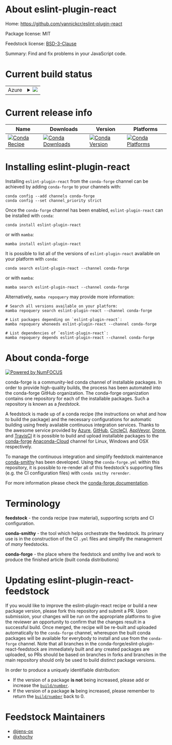 About eslint-plugin-react
=========================

Home: https://github.com/yannickcr/eslint-plugin-react

Package license: MIT

Feedstock license: [BSD-3-Clause](https://github.com/conda-forge/eslint-plugin-react-feedstock/blob/main/LICENSE.txt)

Summary: Find and fix problems in your JavaScript code.

Current build status
====================


<table>
    
  <tr>
    <td>Azure</td>
    <td>
      <details>
        <summary>
          <a href="https://dev.azure.com/conda-forge/feedstock-builds/_build/latest?definitionId=15874&branchName=main">
            <img src="https://dev.azure.com/conda-forge/feedstock-builds/_apis/build/status/eslint-plugin-react-feedstock?branchName=main">
          </a>
        </summary>
        <table>
          <thead><tr><th>Variant</th><th>Status</th></tr></thead>
          <tbody><tr>
              <td>linux_64_nodejs14</td>
              <td>
                <a href="https://dev.azure.com/conda-forge/feedstock-builds/_build/latest?definitionId=15874&branchName=main">
                  <img src="https://dev.azure.com/conda-forge/feedstock-builds/_apis/build/status/eslint-plugin-react-feedstock?branchName=main&jobName=linux&configuration=linux_64_nodejs14" alt="variant">
                </a>
              </td>
            </tr><tr>
              <td>linux_64_nodejs16</td>
              <td>
                <a href="https://dev.azure.com/conda-forge/feedstock-builds/_build/latest?definitionId=15874&branchName=main">
                  <img src="https://dev.azure.com/conda-forge/feedstock-builds/_apis/build/status/eslint-plugin-react-feedstock?branchName=main&jobName=linux&configuration=linux_64_nodejs16" alt="variant">
                </a>
              </td>
            </tr><tr>
              <td>linux_64_nodejs17</td>
              <td>
                <a href="https://dev.azure.com/conda-forge/feedstock-builds/_build/latest?definitionId=15874&branchName=main">
                  <img src="https://dev.azure.com/conda-forge/feedstock-builds/_apis/build/status/eslint-plugin-react-feedstock?branchName=main&jobName=linux&configuration=linux_64_nodejs17" alt="variant">
                </a>
              </td>
            </tr><tr>
              <td>linux_aarch64_nodejs14</td>
              <td>
                <a href="https://dev.azure.com/conda-forge/feedstock-builds/_build/latest?definitionId=15874&branchName=main">
                  <img src="https://dev.azure.com/conda-forge/feedstock-builds/_apis/build/status/eslint-plugin-react-feedstock?branchName=main&jobName=linux&configuration=linux_aarch64_nodejs14" alt="variant">
                </a>
              </td>
            </tr><tr>
              <td>linux_aarch64_nodejs16</td>
              <td>
                <a href="https://dev.azure.com/conda-forge/feedstock-builds/_build/latest?definitionId=15874&branchName=main">
                  <img src="https://dev.azure.com/conda-forge/feedstock-builds/_apis/build/status/eslint-plugin-react-feedstock?branchName=main&jobName=linux&configuration=linux_aarch64_nodejs16" alt="variant">
                </a>
              </td>
            </tr><tr>
              <td>linux_aarch64_nodejs17</td>
              <td>
                <a href="https://dev.azure.com/conda-forge/feedstock-builds/_build/latest?definitionId=15874&branchName=main">
                  <img src="https://dev.azure.com/conda-forge/feedstock-builds/_apis/build/status/eslint-plugin-react-feedstock?branchName=main&jobName=linux&configuration=linux_aarch64_nodejs17" alt="variant">
                </a>
              </td>
            </tr><tr>
              <td>linux_ppc64le_nodejs14</td>
              <td>
                <a href="https://dev.azure.com/conda-forge/feedstock-builds/_build/latest?definitionId=15874&branchName=main">
                  <img src="https://dev.azure.com/conda-forge/feedstock-builds/_apis/build/status/eslint-plugin-react-feedstock?branchName=main&jobName=linux&configuration=linux_ppc64le_nodejs14" alt="variant">
                </a>
              </td>
            </tr><tr>
              <td>linux_ppc64le_nodejs16</td>
              <td>
                <a href="https://dev.azure.com/conda-forge/feedstock-builds/_build/latest?definitionId=15874&branchName=main">
                  <img src="https://dev.azure.com/conda-forge/feedstock-builds/_apis/build/status/eslint-plugin-react-feedstock?branchName=main&jobName=linux&configuration=linux_ppc64le_nodejs16" alt="variant">
                </a>
              </td>
            </tr><tr>
              <td>linux_ppc64le_nodejs17</td>
              <td>
                <a href="https://dev.azure.com/conda-forge/feedstock-builds/_build/latest?definitionId=15874&branchName=main">
                  <img src="https://dev.azure.com/conda-forge/feedstock-builds/_apis/build/status/eslint-plugin-react-feedstock?branchName=main&jobName=linux&configuration=linux_ppc64le_nodejs17" alt="variant">
                </a>
              </td>
            </tr><tr>
              <td>osx_64_nodejs14</td>
              <td>
                <a href="https://dev.azure.com/conda-forge/feedstock-builds/_build/latest?definitionId=15874&branchName=main">
                  <img src="https://dev.azure.com/conda-forge/feedstock-builds/_apis/build/status/eslint-plugin-react-feedstock?branchName=main&jobName=osx&configuration=osx_64_nodejs14" alt="variant">
                </a>
              </td>
            </tr><tr>
              <td>osx_64_nodejs16</td>
              <td>
                <a href="https://dev.azure.com/conda-forge/feedstock-builds/_build/latest?definitionId=15874&branchName=main">
                  <img src="https://dev.azure.com/conda-forge/feedstock-builds/_apis/build/status/eslint-plugin-react-feedstock?branchName=main&jobName=osx&configuration=osx_64_nodejs16" alt="variant">
                </a>
              </td>
            </tr><tr>
              <td>osx_64_nodejs17</td>
              <td>
                <a href="https://dev.azure.com/conda-forge/feedstock-builds/_build/latest?definitionId=15874&branchName=main">
                  <img src="https://dev.azure.com/conda-forge/feedstock-builds/_apis/build/status/eslint-plugin-react-feedstock?branchName=main&jobName=osx&configuration=osx_64_nodejs17" alt="variant">
                </a>
              </td>
            </tr><tr>
              <td>osx_arm64_nodejs16</td>
              <td>
                <a href="https://dev.azure.com/conda-forge/feedstock-builds/_build/latest?definitionId=15874&branchName=main">
                  <img src="https://dev.azure.com/conda-forge/feedstock-builds/_apis/build/status/eslint-plugin-react-feedstock?branchName=main&jobName=osx&configuration=osx_arm64_nodejs16" alt="variant">
                </a>
              </td>
            </tr><tr>
              <td>osx_arm64_nodejs17</td>
              <td>
                <a href="https://dev.azure.com/conda-forge/feedstock-builds/_build/latest?definitionId=15874&branchName=main">
                  <img src="https://dev.azure.com/conda-forge/feedstock-builds/_apis/build/status/eslint-plugin-react-feedstock?branchName=main&jobName=osx&configuration=osx_arm64_nodejs17" alt="variant">
                </a>
              </td>
            </tr>
          </tbody>
        </table>
      </details>
    </td>
  </tr>
</table>

Current release info
====================

| Name | Downloads | Version | Platforms |
| --- | --- | --- | --- |
| [![Conda Recipe](https://img.shields.io/badge/recipe-eslint--plugin--react-green.svg)](https://anaconda.org/conda-forge/eslint-plugin-react) | [![Conda Downloads](https://img.shields.io/conda/dn/conda-forge/eslint-plugin-react.svg)](https://anaconda.org/conda-forge/eslint-plugin-react) | [![Conda Version](https://img.shields.io/conda/vn/conda-forge/eslint-plugin-react.svg)](https://anaconda.org/conda-forge/eslint-plugin-react) | [![Conda Platforms](https://img.shields.io/conda/pn/conda-forge/eslint-plugin-react.svg)](https://anaconda.org/conda-forge/eslint-plugin-react) |

Installing eslint-plugin-react
==============================

Installing `eslint-plugin-react` from the `conda-forge` channel can be achieved by adding `conda-forge` to your channels with:

```
conda config --add channels conda-forge
conda config --set channel_priority strict
```

Once the `conda-forge` channel has been enabled, `eslint-plugin-react` can be installed with `conda`:

```
conda install eslint-plugin-react
```

or with `mamba`:

```
mamba install eslint-plugin-react
```

It is possible to list all of the versions of `eslint-plugin-react` available on your platform with `conda`:

```
conda search eslint-plugin-react --channel conda-forge
```

or with `mamba`:

```
mamba search eslint-plugin-react --channel conda-forge
```

Alternatively, `mamba repoquery` may provide more information:

```
# Search all versions available on your platform:
mamba repoquery search eslint-plugin-react --channel conda-forge

# List packages depending on `eslint-plugin-react`:
mamba repoquery whoneeds eslint-plugin-react --channel conda-forge

# List dependencies of `eslint-plugin-react`:
mamba repoquery depends eslint-plugin-react --channel conda-forge
```


About conda-forge
=================

[![Powered by
NumFOCUS](https://img.shields.io/badge/powered%20by-NumFOCUS-orange.svg?style=flat&colorA=E1523D&colorB=007D8A)](https://numfocus.org)

conda-forge is a community-led conda channel of installable packages.
In order to provide high-quality builds, the process has been automated into the
conda-forge GitHub organization. The conda-forge organization contains one repository
for each of the installable packages. Such a repository is known as a *feedstock*.

A feedstock is made up of a conda recipe (the instructions on what and how to build
the package) and the necessary configurations for automatic building using freely
available continuous integration services. Thanks to the awesome service provided by
[Azure](https://azure.microsoft.com/en-us/services/devops/), [GitHub](https://github.com/),
[CircleCI](https://circleci.com/), [AppVeyor](https://www.appveyor.com/),
[Drone](https://cloud.drone.io/welcome), and [TravisCI](https://travis-ci.com/)
it is possible to build and upload installable packages to the
[conda-forge](https://anaconda.org/conda-forge) [Anaconda-Cloud](https://anaconda.org/)
channel for Linux, Windows and OSX respectively.

To manage the continuous integration and simplify feedstock maintenance
[conda-smithy](https://github.com/conda-forge/conda-smithy) has been developed.
Using the ``conda-forge.yml`` within this repository, it is possible to re-render all of
this feedstock's supporting files (e.g. the CI configuration files) with ``conda smithy rerender``.

For more information please check the [conda-forge documentation](https://conda-forge.org/docs/).

Terminology
===========

**feedstock** - the conda recipe (raw material), supporting scripts and CI configuration.

**conda-smithy** - the tool which helps orchestrate the feedstock.
                   Its primary use is in the construction of the CI ``.yml`` files
                   and simplify the management of *many* feedstocks.

**conda-forge** - the place where the feedstock and smithy live and work to
                  produce the finished article (built conda distributions)


Updating eslint-plugin-react-feedstock
======================================

If you would like to improve the eslint-plugin-react recipe or build a new
package version, please fork this repository and submit a PR. Upon submission,
your changes will be run on the appropriate platforms to give the reviewer an
opportunity to confirm that the changes result in a successful build. Once
merged, the recipe will be re-built and uploaded automatically to the
`conda-forge` channel, whereupon the built conda packages will be available for
everybody to install and use from the `conda-forge` channel.
Note that all branches in the conda-forge/eslint-plugin-react-feedstock are
immediately built and any created packages are uploaded, so PRs should be based
on branches in forks and branches in the main repository should only be used to
build distinct package versions.

In order to produce a uniquely identifiable distribution:
 * If the version of a package **is not** being increased, please add or increase
   the [``build/number``](https://docs.conda.io/projects/conda-build/en/latest/resources/define-metadata.html#build-number-and-string).
 * If the version of a package **is** being increased, please remember to return
   the [``build/number``](https://docs.conda.io/projects/conda-build/en/latest/resources/define-metadata.html#build-number-and-string)
   back to 0.

Feedstock Maintainers
=====================

* [@jens-ox](https://github.com/jens-ox/)
* [@xhochy](https://github.com/xhochy/)


